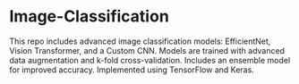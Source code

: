 # Image-Classification
This repo includes advanced image classification models: EfficientNet, Vision Transformer, and a Custom CNN. Models are trained with advanced data augmentation and k-fold cross-validation. Includes an ensemble model for improved accuracy. Implemented using TensorFlow and Keras.
